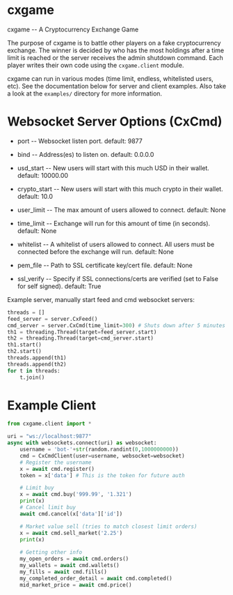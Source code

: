 # cxgame
cxgame -- A Cryptocurrency Exchange Game

The purpose of cxgame is to battle other players on a fake cryptocurrency
exchange. The winner is decided by who has the most holdings after a time limit
is reached or the server receives the admin shutdown command. Each player
writes their own code using the `cxgame.client` module.

cxgame can run in various modes (time limit, endless, whitelisted users, etc).
See the documentation below for server and client examples. Also take a look
at the `examples/` directory for more information.

# Websocket Server Options (CxCmd)

* port -- Websocket listen port.
  default: 9877

* bind -- Address(es) to listen on.
  default: 0.0.0.0

* usd_start -- New users will start with this much USD in their wallet.
  default: 10000.00

* crypto_start -- New users will start with this much crypto in their wallet.
  default: 10.0

* user_limit -- The max amount of users allowed to connect.
  default: None

* time_limit -- Exchange will run for this amount of time (in seconds).
  default: None

* whitelist -- A whitelist of users allowed to connect. All users must be
  connected before the exchange will run.
  default: None

* pem_file -- Path to SSL certificate key/cert file.
  default: None

* ssl_verify -- Specify if SSL connections/certs are verified (set to False for
  self signed).
  default: True

Example server, manually start feed and cmd websocket servers:
```python
threads = []
feed_server = server.CxFeed()
cmd_server = server.CxCmd(time_limit=300) # Shuts down after 5 minutes
th1 = threading.Thread(target=feed_server.start)
th2 = threading.Thread(target=cmd_server.start)
th1.start()
th2.start()
threads.append(th1)
threads.append(th2)
for t in threads:
    t.join()
```


# Example Client
```python
from cxgame.client import *

uri = "ws://localhost:9877"
async with websockets.connect(uri) as websocket:
    username = 'bot-'+str(random.randint(0,1000000000))
    cmd = CxCmdClient(user=username, websocket=websocket)
    # Register the username
    x = await cmd.register()
    token = x['data'] # This is the token for future auth

    # Limit buy
    x = await cmd.buy('999.99', '1.321')
    print(x)
    # Cancel limit buy
    await cmd.cancel(x['data']['id'])

    # Market value sell (tries to match closest limit orders)
    x = await cmd.sell_market('2.25')
    print(x)
    
    # Getting other info
    my_open_orders = await cmd.orders()
    my_wallets = await cmd.wallets()
    my_fills = await cmd.fills()
    my_completed_order_detail = await cmd.completed()
    mid_market_price = await cmd.price()
```
